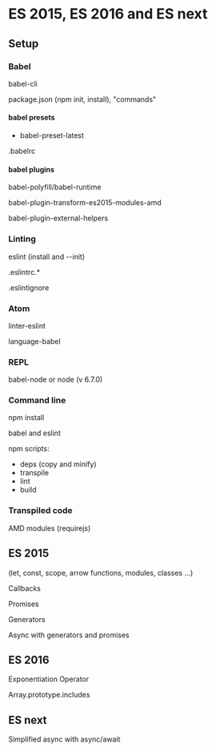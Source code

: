 # ES 2015, ES 2016 and ES next

## Setup

### Babel

babel-cli

package.json (npm init, install), "commands"

#### babel presets

- babel-preset-latest

.babelrc

#### babel plugins

babel-polyfill/babel-runtime

babel-plugin-transform-es2015-modules-amd

babel-plugin-external-helpers

### Linting

eslint (install and --init)

.eslintrc.*

.eslintignore

### Atom

linter-eslint

language-babel

### REPL

babel-node
or
node (v 6.7.0)

### Command line

npm install

babel and eslint

npm scripts:

- deps (copy and minify)
- transpile
- lint
- build

### Transpiled code

AMD modules (requirejs)

## ES 2015

(let, const, scope, arrow functions, modules, classes ...)

Callbacks

Promises

Generators

Async with generators and promises

## ES 2016

Exponentiation Operator

Array.prototype.includes

## ES next

Simplified async with async/await
